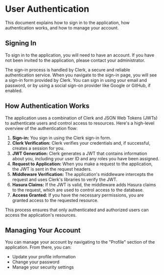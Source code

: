 
# User Authentication

This document explains how to sign in to the application, how authentication works, and how to manage your account.

## Signing In

To sign in to the application, you will need to have an account. If you have not been invited to the application, please contact your administrator.

The sign-in process is handled by Clerk, a secure and reliable authentication service. When you navigate to the sign-in page, you will see a sign-in form provided by Clerk. You can sign in using your email and password, or by using a social sign-on provider like Google or GitHub, if enabled.

## How Authentication Works

The application uses a combination of Clerk and JSON Web Tokens (JWTs) to authenticate users and control access to resources. Here's a high-level overview of the authentication flow:

1.  **Sign-in:** You sign in using the Clerk sign-in form.
2.  **Clerk Verification:** Clerk verifies your credentials and, if successful, creates a session for you.
3.  **JWT Generation:** Clerk generates a JWT that contains information about you, including your user ID and any roles you have been assigned.
4.  **Request to Application:** When you make a request to the application, the JWT is sent in the request headers.
5.  **Middleware Verification:** The application's middleware intercepts the request and uses Clerk's libraries to verify the JWT.
6.  **Hasura Claims:** If the JWT is valid, the middleware adds Hasura claims to the request, which are used to control access to the database.
7.  **Access Granted:** If you have the necessary permissions, you are granted access to the requested resource.

This process ensures that only authenticated and authorized users can access the application's resources.

## Managing Your Account

You can manage your account by navigating to the "Profile" section of the application. From there, you can:

*   Update your profile information
*   Change your password
*   Manage your security settings

